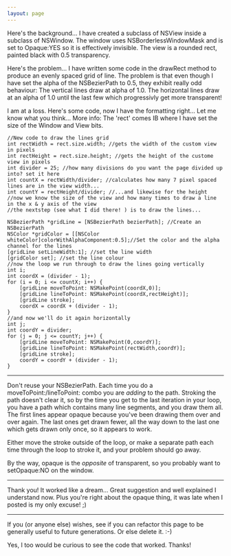```yaml
---
layout: page
---
```




Here's the background...
I have created a subclass of NSView inside a subclass of NSWindow.
The window uses NSBorderlessWindowMask and is set to Opaque:YES so it is effectively invisible.
The view is a rounded rect, painted black with 0.5 transparency.

Here's the problem...
I have written some code in the drawRect method to produce an evenly spaced grid of line.
The problem is that even though I have set the alpha of the NSBezierPath to 0.5, they exhibit really odd behaviour:
The vertical lines draw at alpha of 1.0. 
The horizontal lines draw at an alpha of 1.0 until the last few which progressivly get more transparent!

I am at a loss. 
Here's some code, now I have the formatting right... Let me know what you think...
More info: The 'rect' comes IB where I have set the size of the Window and View bits.

    
	//New code to draw the lines grid
	int rectWidth = rect.size.width; //gets the width of the custom view in pixels
	int rectHeight = rect.size.height; //gets the height of the custome view in pixels
	int divider = 25; //how many divisions do you want the page divided up into? set it here
	int countX = rectWidth/divider; //calculates how many 7 pixel spaced lines are in the view width...
	int countY = rectHeight/divider; //...and likewise for the height
	//now we know the size of the view and how many times to draw a line in the x & y axis of the view
	//the nextstep (see what I did there! ) is to draw the lines...
	
	NSBezierPath *gridLine = [NSBezierPath bezierPath]; //Create an NSBezierPath
	NSColor *gridColor = [[NSColor whiteColor]colorWithAlphaComponent:0.5];//Set the color and the alpha channel for the lines
	[gridLine setLineWidth:1]; //set the line width
	[gridColor set]; //set the line colour
	//now the loop we run through to draw the lines going vertically
	int i;
	int coordX = (divider - 1);
	for (i = 0; i <= countX; i++) {
		[gridLine moveToPoint: NSMakePoint(coordX,0)];
		[gridLine lineToPoint: NSMakePoint(coordX,rectHeight)];
		[gridLine stroke];
		coordX = coordX + (divider - 1);
	}
	//and now we'll do it again horizontally
	int j;
	int coordY = divider;
	for (j = 0; j <= countY; j++) {
		[gridLine moveToPoint: NSMakePoint(0,coordY)];
		[gridLine lineToPoint: NSMakePoint(rectWidth,coordY)];
		[gridLine stroke];
		coordY = coordY + (divider - 1);
	}


----
Don't reuse your NSBezierPath. Each time you do a moveToPoint:/lineToPoint: combo you are *adding* to the path. Stroking the path doesn't clear it, so by the time you get to the last iteration in your loop, you have a path which contains many line segments, and you draw them all. The first lines appear opaque because you've been drawing them over and over again. The last ones get drawn fewer, all the way down to the last one which gets drawn only once, so it appears to work.

Either move the stroke outside of the loop, or make a separate path each time through the loop to stroke it, and your problem should go away.

By the way, opaque is the *opposite* of transparent, so you probably want to setOpaque:NO on the window.

----
Thank you! It worked like a dream...
Great suggestion and well explained I understand now. Plus you're right about the opaque thing, it was late when I posted is my only excuse! ;)

----
If you (or anyone else) wishes, see if you can refactor this page to be generally useful to future generations. Or else delete it. :-)

Yes, I too would be curious to see the code that worked. Thanks!
